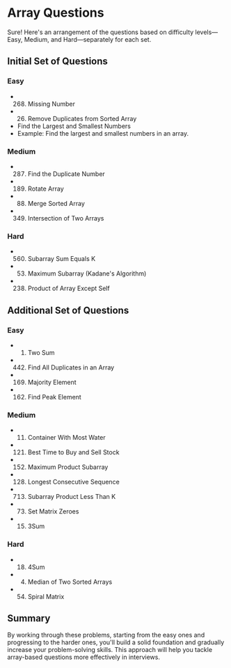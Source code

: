 # Array Questions

Sure! Here's an arrangement of the questions based on difficulty levels—Easy, Medium, and Hard—separately for each set.

## Initial Set of Questions

### Easy
- 268. Missing Number
- 26. Remove Duplicates from Sorted Array
- Find the Largest and Smallest Numbers
- Example: Find the largest and smallest numbers in an array.

### Medium
- 287. Find the Duplicate Number
- 189. Rotate Array
- 88. Merge Sorted Array
- 349. Intersection of Two Arrays

### Hard
- 560. Subarray Sum Equals K
- 53. Maximum Subarray (Kadane's Algorithm)
- 238. Product of Array Except Self

## Additional Set of Questions

### Easy
- 1. Two Sum
- 442. Find All Duplicates in an Array
- 169. Majority Element
- 162. Find Peak Element

### Medium
- 11. Container With Most Water
- 121. Best Time to Buy and Sell Stock
- 152. Maximum Product Subarray
- 128. Longest Consecutive Sequence
- 713. Subarray Product Less Than K
- 73. Set Matrix Zeroes
- 15. 3Sum

### Hard
- 18. 4Sum
- 4. Median of Two Sorted Arrays
- 54. Spiral Matrix

## Summary

By working through these problems, starting from the easy ones and progressing to the harder ones, you'll build a solid foundation and gradually increase your problem-solving skills. This approach will help you tackle array-based questions more effectively in interviews.
